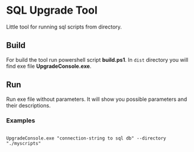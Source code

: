# SQL Upgrade Tool

Little tool for running sql scripts from directory.

## Build

For build the tool run powershell script **build.ps1**. In `dist` directory you will find exe file **UpgradeConsole.exe**.

## Run

Run exe file without parameters. It will show you possible parameters and their descriptions.

### Examples

```console

UpgradeConsole.exe "connection-string to sql db" --directory "./myscripts"

```
